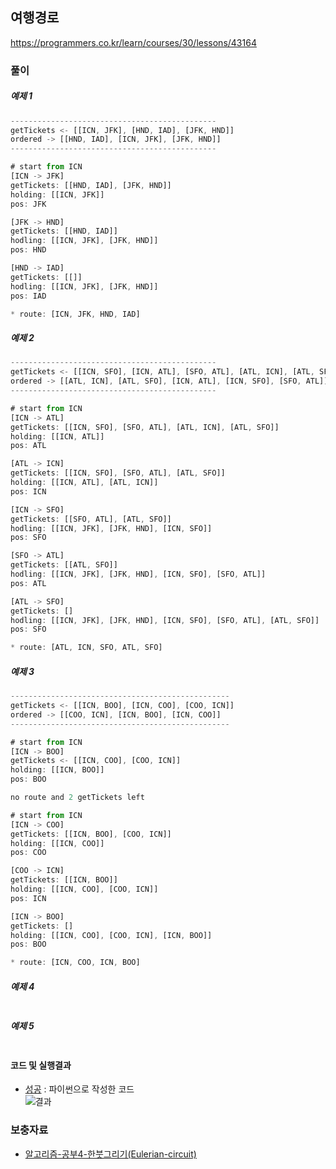 ## 여행경로

https://programmers.co.kr/learn/courses/30/lessons/43164


### 풀이

##### 예제 1

```ts
----------------------------------------------
getTickets <- [[ICN, JFK], [HND, IAD], [JFK, HND]]    
ordered -> [[HND, IAD], [ICN, JFK], [JFK, HND]]    
----------------------------------------------

# start from ICN
[ICN -> JFK]
getTickets: [[HND, IAD], [JFK, HND]]
holding: [[ICN, JFK]]
pos: JFK

[JFK -> HND]
getTickets: [[HND, IAD]]
hodling: [[ICN, JFK], [JFK, HND]]
pos: HND

[HND -> IAD]
getTickets: [[]]
hodling: [[ICN, JFK], [JFK, HND]]
pos: IAD

* route: [ICN, JFK, HND, IAD]

```

##### 예제 2

```ts
----------------------------------------------
getTickets <- [[ICN, SFO], [ICN, ATL], [SFO, ATL], [ATL, ICN], [ATL, SFO]]
ordered -> [[ATL, ICN], [ATL, SFO], [ICN, ATL], [ICN, SFO], [SFO, ATL]]
----------------------------------------------

# start from ICN
[ICN -> ATL]
getTickets: [[ICN, SFO], [SFO, ATL], [ATL, ICN], [ATL, SFO]]
holding: [[ICN, ATL]]
pos: ATL

[ATL -> ICN]
getTickets: [[ICN, SFO], [SFO, ATL], [ATL, SFO]]
holding: [[ICN, ATL], [ATL, ICN]]
pos: ICN

[ICN -> SFO]
getTickets: [[SFO, ATL], [ATL, SFO]]
hodling: [[ICN, JFK], [JFK, HND], [ICN, SFO]]
pos: SFO

[SFO -> ATL]
getTickets: [[ATL, SFO]]
hodling: [[ICN, JFK], [JFK, HND], [ICN, SFO], [SFO, ATL]]
pos: ATL

[ATL -> SFO]
getTickets: []
hodling: [[ICN, JFK], [JFK, HND], [ICN, SFO], [SFO, ATL], [ATL, SFO]]
pos: SFO

* route: [ATL, ICN, SFO, ATL, SFO]

```

##### 예제 3

```ts
-------------------------------------------------
getTickets <- [[ICN, BOO], [ICN, COO], [COO, ICN]]
ordered -> [[COO, ICN], [ICN, BOO], [ICN, COO]]
-------------------------------------------------

# start from ICN
[ICN -> BOO]
getTickets <- [[ICN, COO], [COO, ICN]]
holding: [[ICN, BOO]]
pos: BOO

no route and 2 getTickets left

# start from ICN
[ICN -> COO]
getTickets: [[ICN, BOO], [COO, ICN]]
holding: [[ICN, COO]]
pos: COO

[COO -> ICN]
getTickets: [[ICN, BOO]]
holding: [[ICN, COO], [COO, ICN]]
pos: ICN

[ICN -> BOO]
getTickets: []
holding: [[ICN, COO], [COO, ICN], [ICN, BOO]]
pos: BOO

* route: [ICN, COO, ICN, BOO]

```

##### 예제 4

```ts
```

##### 예제 5

```ts
```

#### 코드 및 실행결과

* [성공](travel_route_head_recursion.py) : 파이썬으로 작성한 코드  
  ![결과](travel_route_result_head_recursion_python.png)

### 보충자료
* [알고리즘-공부4-한붓그리기(Eulerian-circuit)](https://sonsh0824.tistory.com/entry/%EC%95%8C%EA%B3%A0%EB%A6%AC%EC%A6%98-%EA%B3%B5%EB%B6%804-%ED%95%9C%EB%B6%93%EA%B7%B8%EB%A6%AC%EA%B8%B0Eulerian-circuit)
